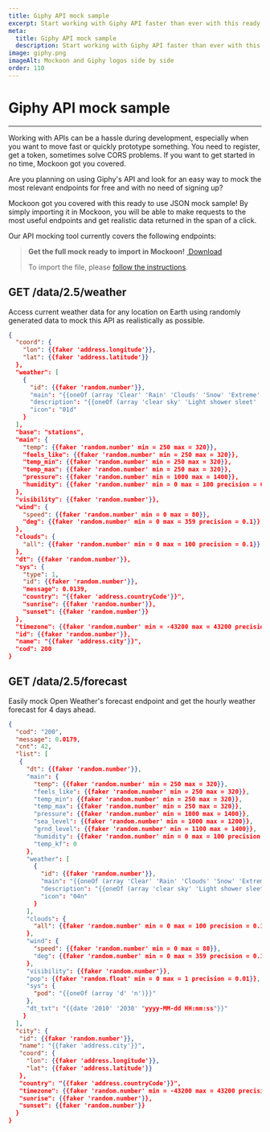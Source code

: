 ```yaml
---
title: Giphy API mock sample
excerpt: Start working with Giphy API faster than ever with this ready to use sample for Mockoon
meta:
  title: Giphy API mock sample
  description: Start working with Giphy API faster than ever with this ready to use sample for Mockoon
image: giphy.png
imageAlt: Mockoon and Giphy logos side by side
order: 110
---
```


# Giphy API mock sample

---

Working with APIs can be a hassle during development, especially when you want to move fast or quickly prototype something. You need to register, get a token, sometimes solve CORS problems. If you want to get started in no time, Mockoon got you covered. 

Are you planning on using Giphy's API and look for an easy way to mock the most relevant endpoints for free and with no need of signing up? 

Mockoon got you covered with this ready to use JSON mock sample! By simply importing it in Mockoon, you will be able to make requests to the most useful endpoints and get realistic data returned in the span of a click. 

Our API mocking tool currently covers the following endpoints:

> **Get the full mock ready to import in Mockoon!** <a href="https://github.com/mockoon/mock-samples/blob/main/samples/giphy.json" className="button is-link is-small"><i className='icon-download is-primary'></i>&nbsp;Download</a>
> 
> To import the file, please [follow the instructions](https://github.com/mockoon/mock-samples#how-to-import-the-samples-in-mockoon-application). 

## GET /data/2.5/weather

Access current weather data for any location on Earth using randomly generated data to mock this API as realistically as possible.

```json
{
  "coord": {
    "lon": {{faker 'address.longitude'}},
    "lat": {{faker 'address.latitude'}}
  },
  "weather": [
    {
      "id": {{faker 'random.number'}},
      "main": "{{oneOf (array 'Clear' 'Rain' 'Clouds' 'Snow' 'Extreme' 'Thunderstorm' 'Drizzle' 'Mist' 'Ash' 'Squall' 'Tornado')}}",
      "description": "{{oneOf (array 'clear sky' 'Light shower sleet' 'Shower sleet' 'Shower snow')}}",
      "icon": "01d"
    }
  ],
  "base": "stations",
  "main": {
    "temp": {{faker 'random.number' min = 250 max = 320}},
    "feels_like": {{faker 'random.number' min = 250 max = 320}},
    "temp_min": {{faker 'random.number' min = 250 max = 320}},
    "temp_max": {{faker 'random.number' min = 250 max = 320}},
    "pressure": {{faker 'random.number' min = 1000 max = 1400}},
    "humidity": {{faker 'random.number' min = 0 max = 100 precision = 0.1}}
  },
  "visibility": {{faker 'random.number'}},
  "wind": {
    "speed": {{faker 'random.number' min = 0 max = 80}},
    "deg": {{faker 'random.number' min = 0 max = 359 precision = 0.1}}
  },
  "clouds": {
    "all": {{faker 'random.number' min = 0 max = 100 precision = 0.1}}
  },
  "dt": {{faker 'random.number'}},
  "sys": {
    "type": 1,
    "id": {{faker 'random.number'}},
    "message": 0.0139,
    "country": "{{faker 'address.countryCode'}}",
    "sunrise": {{faker 'random.number'}},
    "sunset": {{faker 'random.number'}}
  },
  "timezone": {{faker 'random.number' min = -43200 max = 43200 precision = 3600}},
  "id": {{faker 'random.number'}},
  "name": "{{faker 'address.city'}}",
  "cod": 200
}
```

## GET /data/2.5/forecast

Easily mock Open Weather's forecast endpoint and get the hourly weather forecast for 4 days ahead.

```json
{
  "cod": "200",
  "message": 0.0179,
  "cnt": 42,
  "list": [
   {
     "dt": {{faker 'random.number'}},
     "main": {
       "temp": {{faker 'random.number' min = 250 max = 320}},
       "feels_like": {{faker 'random.number' min = 250 max = 320}},
       "temp_min": {{faker 'random.number' min = 250 max = 320}},
       "temp_max": {{faker 'random.number' min = 250 max = 320}},
       "pressure": {{faker 'random.number' min = 1000 max = 1400}},
       "sea_level": {{faker 'random.number' min = 1000 max = 1200}},
       "grnd_level": {{faker 'random.number' min = 1100 max = 1400}},
       "humidity": {{faker 'random.number' min = 0 max = 100 precision = 0.1}},
       "temp_kf": 0
     },
     "weather": [
       {
         "id": {{faker 'random.number'}},
         "main": "{{oneOf (array 'Clear' 'Rain' 'Clouds' 'Snow' 'Extreme' 'Thunderstorm' 'Drizzle' 'Mist' 'Ash' 'Squall' 'Tornado')}}",
         "description": "{{oneOf (array 'clear sky' 'Light shower sleet' 'Shower sleet' 'Shower snow')}}",
         "icon": "04n"
       }
     ],
     "clouds": {
       "all": {{faker 'random.number' min = 0 max = 100 precision = 0.1}}
     },
     "wind": {
       "speed": {{faker 'random.number' min = 0 max = 80}},
       "deg": {{faker 'random.number' min = 0 max = 359 precision = 0.1}}
     },
     "visibility": {{faker 'random.number'}},
     "pop": {{faker 'random.float' min = 0 max = 1 precision = 0.01}},
     "sys": {
       "pod": "{{oneOf (array 'd' 'n')}}"
     },
     "dt_txt": "{{date '2010' '2030' "yyyy-MM-dd HH:mm:ss"}}"
    }
  ],
  "city": {
   "id": {{faker 'random.number'}},
   "name": "{{faker 'address.city'}}",
   "coord": {
     "lon": {{faker 'address.longitude'}},
     "lat": {{faker 'address.latitude'}}
   },
   "country": "{{faker 'address.countryCode'}}",
   "timezone": {{faker 'random.number' min = -43200 max = 43200 precision = 3600}},
   "sunrise": {{faker 'random.number'}},
   "sunset": {{faker 'random.number'}}
  }
}
```
